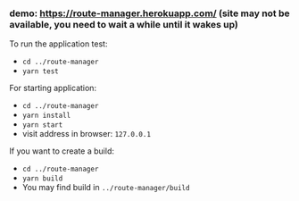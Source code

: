### demo: https://route-manager.herokuapp.com/ (site may not be available, you need to wait a while until it wakes up)

To run the application test:
- `cd ../route-manager`
- `yarn test`


For starting application:
- `cd ../route-manager`
- `yarn install`
- `yarn start`
- visit address in browser: `127.0.0.1`

If you want to create a build:
- `cd ../route-manager`
- `yarn build`
- You may find build in `../route-manager/build`

